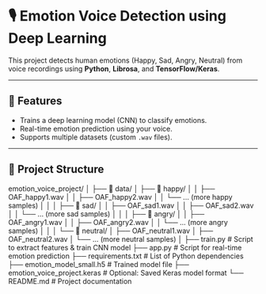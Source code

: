 # 🎙️ Emotion Voice Detection using Deep Learning

This project detects human emotions (Happy, Sad, Angry, Neutral) from voice recordings using **Python**, **Librosa**, and **TensorFlow/Keras**.

---

## 🚀 Features
-  Trains a deep learning model (CNN) to classify emotions.  
-  Real-time emotion prediction using your voice.  
-  Supports multiple datasets (custom `.wav` files).  

---

## 📁 Project Structure

emotion_voice_project/
│
├── 📂 data/
│   ├── 📂 happy/
│   │   ├── OAF_happy1.wav
│   │   ├── OAF_happy2.wav
│   │   └── ... (more happy samples)
│   │
│   ├── 📂 sad/
│   │   ├── OAF_sad1.wav
│   │   ├── OAF_sad2.wav
│   │   └── ... (more sad samples)
│   │
│   ├── 📂 angry/
│   │   ├── OAF_angry1.wav
│   │   ├── OAF_angry2.wav
│   │   └── ... (more angry samples)
│   │
│   └── 📂 neutral/
│       ├── OAF_neutral1.wav
│       ├── OAF_neutral2.wav
│       └── ... (more neutral samples)
│
├── train.py                 # Script to extract features & train CNN model
├── app.py                   # Script for real-time emotion prediction
├── requirements.txt         # List of Python dependencies
├── emotion_model_small.h5   # Trained model file
├── emotion_voice_project.keras  # Optional: Saved Keras model format
└── README.md                # Project documentation

 




